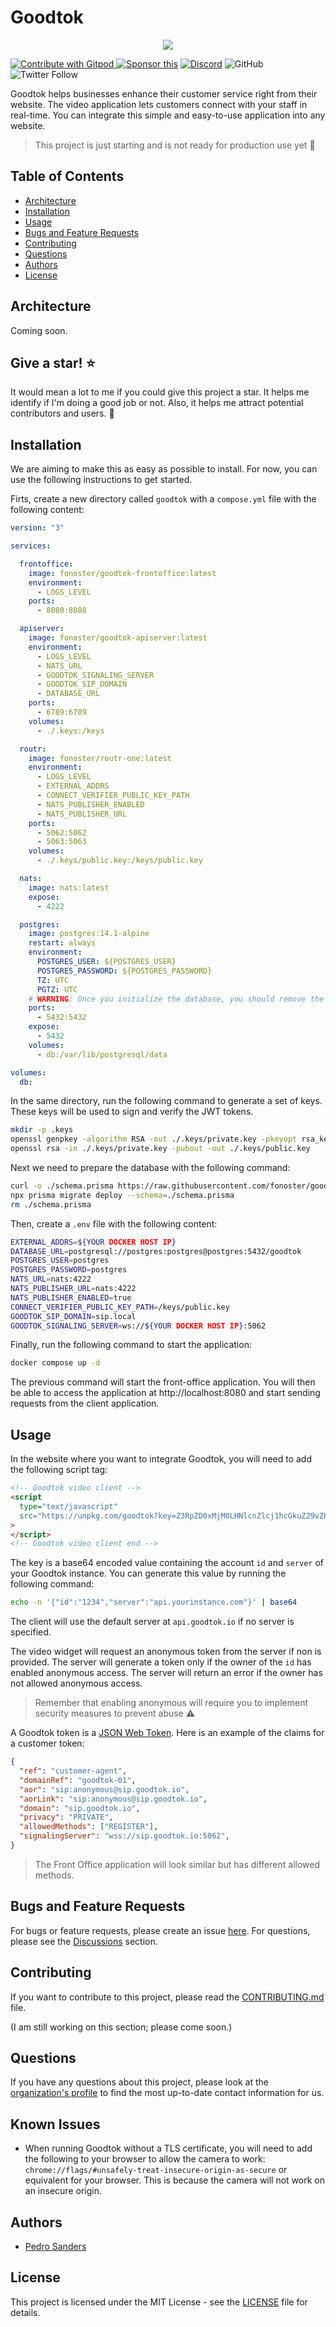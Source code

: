 # Goodtok

<div align="center">
  <p align="center">
    <a href="https://goodtok.com" target="_blank" rel="noopener">
      <img src="https://github.com/fonoster/goodtok/blob/main/assets/repo-banner.png" />
    </a>
  </p>
</div>

<a href="https://gitpod.io/#https://github.com/fonoster/goodtok"> <img src="https://img.shields.io/badge/Contribute%20with-Gitpod-908a85?logo=gitpod" alt="Contribute with Gitpod" />
</a> [![Sponsor this](https://img.shields.io/static/v1?label=Sponsor&message=%E2%9D%A4&logo=GitHub&link=https://github.com/sponsors/fonoster)](https://github.com/sponsors/fonoster) [![Discord](https://img.shields.io/discord/1016419835455996076?color=5865F2&label=Discord&logo=discord&logoColor=white)](https://discord.gg/4QWgSz4hTC) ![GitHub](https://img.shields.io/github/license/fonoster/goodtok?color=%2347b96d) ![Twitter Follow](https://img.shields.io/twitter/follow/fonoster?style=social)

Goodtok helps businesses enhance their customer service right from their website. The video application lets customers connect with your staff in real-time. You can integrate this simple and easy-to-use application into any website.

> This project is just starting and is not ready for production use yet 🚧

## Table of Contents

- [Architecture](#architecture)
- [Installation](#installation)
- [Usage](#usage)
- [Bugs and Feature Requests](#bugs-and-feature-requests)
- [Contributing](#contributing)
- [Questions](#questions)
- [Authors](#authors)
- [License](#license)

## Architecture

Coming soon.

## Give a star! ⭐

It would mean a lot to me if you could give this project a star. It helps me identify if I'm doing a good job or not. Also, it helps me attract potential contributors and users. 🙏

## Installation

We are aiming to make this as easy as possible to install. For now, you can use the following instructions to get started.

Firts, create a new directory called `goodtok` with a `compose.yml` file with the following content:

```yaml
version: "3"

services:

  frontoffice:
    image: fonoster/goodtok-frontoffice:latest
    environment:
      - LOGS_LEVEL
    ports:
      - 8080:8080

  apiserver:
    image: fonoster/goodtok-apiserver:latest
    environment:
      - LOGS_LEVEL
      - NATS_URL
      - GOODTOK_SIGNALING_SERVER
      - GOODTOK_SIP_DOMAIN
      - DATABASE_URL
    ports:
      - 6789:6789
    volumes:
      - ./.keys:/keys

  routr:
    image: fonoster/routr-one:latest
    environment:
      - LOGS_LEVEL
      - EXTERNAL_ADDRS
      - CONNECT_VERIFIER_PUBLIC_KEY_PATH
      - NATS_PUBLISHER_ENABLED
      - NATS_PUBLISHER_URL
    ports:
      - 5062:5062
      - 5063:5063
    volumes:
      - ./.keys/public.key:/keys/public.key

  nats:
    image: nats:latest
    expose:
      - 4222

  postgres:
    image: postgres:14.1-alpine
    restart: always
    environment:
      POSTGRES_USER: ${POSTGRES_USER}
      POSTGRES_PASSWORD: ${POSTGRES_PASSWORD}
      TZ: UTC
      PGTZ: UTC
    # WARNING: Once you initialize the database, you should remove the following line
    ports:
      - 5432:5432
    expose:
      - 5432
    volumes:
      - db:/var/lib/postgresql/data

volumes:
  db:
```

In the same directory, run the following command to generate a set of keys. These keys will be used to sign and verify the JWT tokens.

```bash
mkdir -p .keys
openssl genpkey -algorithm RSA -out ./.keys/private.key -pkeyopt rsa_keygen_bits:4096
openssl rsa -in ./.keys/private.key -pubout -out ./.keys/public.key
```

Next we need to prepare the database with the following command:

```bash
curl -o ./schema.prisma https://raw.githubusercontent.com/fonoster/goodtok/main/mods/apiserver/schema.prisma
npx prisma migrate deploy --schema=./schema.prisma
rm ./schema.prisma
```

Then, create a `.env` file with the following content:

```bash
EXTERNAL_ADDRS=${YOUR DOCKER HOST IP}
DATABASE_URL=postgresql://postgres:postgres@postgres:5432/goodtok
POSTGRES_USER=postgres
POSTGRES_PASSWORD=postgres
NATS_URL=nats:4222
NATS_PUBLISHER_URL=nats:4222
NATS_PUBLISHER_ENABLED=true
CONNECT_VERIFIER_PUBLIC_KEY_PATH=/keys/public.key
GOODTOK_SIP_DOMAIN=sip.local
GOODTOK_SIGNALING_SERVER=ws://${YOUR DOCKER HOST IP}:5062
```

Finally, run the following command to start the application:

```bash
docker compose up -d
```

The previous command will start the front-office application. You will then be able to access the application at http://localhost:8080 and start sending requests from the client application.

## Usage

In the website where you want to integrate Goodtok, you will need to add the following script tag:

```html
<!-- Goodtok video client -->
<script
  type="text/javascript"
  src="https://unpkg.com/goodtok?key=Z3RpZD0xMjM0LHNlcnZlcj1hcGkuZ29vZHRvay5pbyxjdXN0b21lcj10b2tlbg==&token=OPTIONAL_CUSTOMER_TOKEN"
>
</script>
<!-- Goodtok video client end -->
```

The key is a base64 encoded value containing the account `id` and `server` of your Goodtok instance. You can generate this value by running the following command:

```bash
echo -n '{"id":"1234","server":"api.yourinstance.com"}' | base64
```

The client will use the default server at `api.goodtok.io` if no server is specified.

The video widget will request an anonymous token from the server if non is provided. The server will generate a token only if the owner of the `id` has enabled anonymous access. The server will return an error if the owner has not allowed anonymous access.

> Remember that enabling anonymous will require you to implement security measures to prevent abuse ⚠️

A Goodtok token is a [JSON Web Token](https://jwt.io/). Here is an example of the claims for a customer token:

```json
{
  "ref": "customer-agent",
  "domainRef": "goodtok-01",
  "aor": "sip:anonymous@sip.goodtok.io",
  "aorLink": "sip:anonymous@sip.goodtok.io",
  "domain": "sip.goodtok.io",
  "privacy": "PRIVATE",
  "allowedMethods": ["REGISTER"],
  "signalingServer": "wss://sip.goodtok.io:5062",
}
```

> The Front Office application will look similar but has different allowed methods.

## Bugs and Feature Requests

For bugs or feature requests, please create an issue [here](https://github.com/fonoster/goodtok/issues). For questions, please see the [Discussions](https://github.com/fonoster/goodtok/discussions) section.

## Contributing

If you want to contribute to this project, please read the [CONTRIBUTING.md](CONTRIBUTING.md) file.

(I am still working on this section; please come soon.)

## Questions

If you have any questions about this project, please look at the [organization's profile](https://github.com/fonoster) to find the most up-to-date contact information for us.

## Known Issues

- When running Goodtok without a TLS certificate, you will need to add the following to your browser to allow the camera to work: `chrome://flags/#unsafely-treat-insecure-origin-as-secure` or equivalent for your browser. This is because the camera will not work on an insecure origin.

## Authors

- [Pedro Sanders](https://github.com/fonoster)

## License

This project is licensed under the MIT License - see the [LICENSE](LICENSE) file for details.

